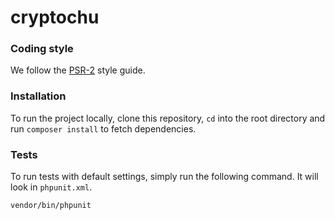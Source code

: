# cryptochu



### Coding style
We follow the [PSR-2](http://www.php-fig.org/psr/psr-2/) style guide.

### Installation
To run the project locally, clone this repository, `cd` into the root directory and run `composer install` to fetch dependencies.

### Tests
To run tests with default settings, simply run the following command. It will look in `phpunit.xml`.
```
vendor/bin/phpunit
```